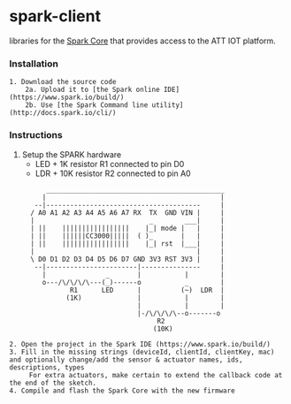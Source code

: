 spark-client
============

libraries for the [Spark Core](https://www.spark.io/) that provides access to the ATT IOT platform.

### Installation
	1. Download the source code
		2a. Upload it to [the Spark online IDE](https://www.spark.io/build/)
		2b. Use [the Spark Command line utility](http://docs.spark.io/cli/)
	
### Instructions
1. Setup the SPARK hardware
	- LED + 1K resistor R1 connected to pin D0
	- LDR + 10K resistor R2 connected to pin A0
	```
	      _____________________________________________
	     |                                            |
	   --|---------------------------------------     |
	  / A0 A1 A2 A3 A4 A5 A6 A7 RX  TX  GND VIN |     |
	  |                             _        ___|     |
	  | ||    |||||||||||||||||    |_| mode |   |     |
	  | ||    ||||||CC3000|||||  ( )_       |   |     |
	  | ||    |||||||||||||||||    |_| rst  |___|     |
	  |                                         |     |
	  \ D0 D1 D2 D3 D4 D5 D6 D7 GND 3V3 RST 3V3 |     |
	   --|-----------------------|---------------     |
	     |               _       |           |        |
	     o---/\/\/\/\---(_)------o           _        |
	            R1      LED      |          (~)  LDR  |
	           (1K)              |           |        |
	                             |           |        |
	                             |-/\/\/\/\--o-------o
	                                  R2
	                                 (10K)
```
2. Open the project in the Spark IDE (https://www.spark.io/build/)
3. Fill in the missing strings (deviceId, clientId, clientKey, mac) and optionally change/add the sensor & actuator names, ids, descriptions, types
	 For extra actuators, make certain to extend the callback code at the end of the sketch.
4. Compile and flash the Spark Core with the new firmware
